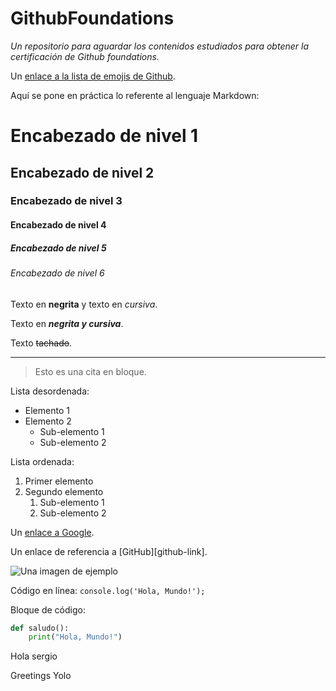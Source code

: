 # GithubFoundations
*Un repositorio para aguardar los contenidos estudiados para obtener la certificación de Github foundations.*

Un [enlace a la lista de emojis de Github](https://github.com/ikatyang/emoji-cheat-sheet).

Aquí se pone en práctica lo referente al lenguaje Markdown:

# Encabezado de nivel 1
## Encabezado de nivel 2
### Encabezado de nivel 3
#### Encabezado de nivel 4
##### Encabezado de nivel 5
###### Encabezado de nivel 6

Texto en **negrita** y texto en *cursiva*.

Texto en **_negrita y cursiva_**.

Texto ~~tachado~~.

---

> Esto es una cita en bloque.

Lista desordenada:
- Elemento 1
- Elemento 2
  - Sub-elemento 1
  - Sub-elemento 2

Lista ordenada:
1. Primer elemento
2. Segundo elemento
   1. Sub-elemento 1
   2. Sub-elemento 2

Un [enlace a Google](https://www.google.com).

Un enlace de referencia a [GitHub][github-link].

![Una imagen de ejemplo](https://via.placeholder.com/150 "Texto alternativo de la imagen")

Código en línea: `console.log('Hola, Mundo!');`

Bloque de código:

```python
def saludo():
    print("Hola, Mundo!")
```

Hola sergio

Greetings Yolo
